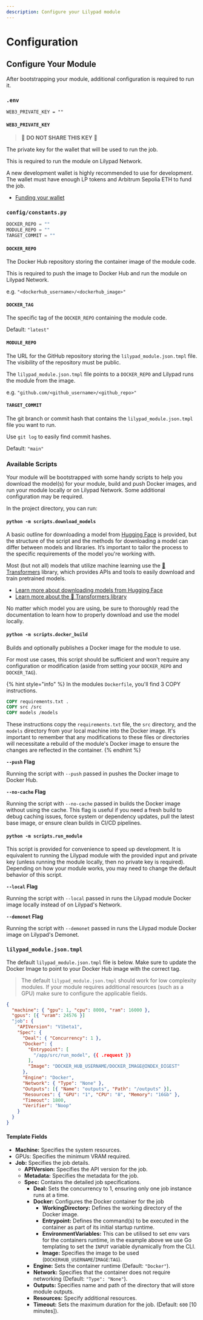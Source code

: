 ```yaml
---
description: Configure your Lilypad module
---
```


# Configuration

## Configure Your Module

After bootstrapping your module, additional configuration is required to run it.

### `.env`

```
WEB3_PRIVATE_KEY = ""
```

#### `WEB3_PRIVATE_KEY`

> 🚨 **DO NOT SHARE THIS KEY** 🚨

The private key for the wallet that will be used to run the job.

This is required to run the module on Lilypad Network.

A new development wallet is highly recommended to use for development. The wallet must have enough LP tokens and Arbitrum Sepolia ETH to fund the job.

* [Funding your wallet](../../../quickstart/cli/setting-up-your-wallet.md)

### `config/constants.py`

```python
DOCKER_REPO = ""
MODULE_REPO = ""
TARGET_COMMIT = ""
```

#### `DOCKER_REPO`

The Docker Hub repository storing the container image of the module code.

This is required to push the image to Docker Hub and run the module on Lilypad Network.

e.g. `"<dockerhub_username>/<dockerhub_image>"`

#### `DOCKER_TAG`

The specific tag of the `DOCKER_REPO` containing the module code.

Default: `"latest"`

#### `MODULE_REPO`

The URL for the GitHub repository storing the `lilypad_module.json.tmpl` file. The visibility of the repository must be public.

The `lilypad_module.json.tmpl` file points to a `DOCKER_REPO` and Lilypad runs the module from the image.

e.g. `"github.com/<github_username>/<github_repo>"`

#### `TARGET_COMMIT`

The git branch or commit hash that contains the `lilypad_module.json.tmpl` file you want to run.

Use `git log` to easily find commit hashes.

Default: `"main"`

### Available Scripts

Your module will be bootstrapped with some handy scripts to help you download the model(s) for your module, build and push Docker images, and run your module locally or on Lilypad Network. Some additional configuration may be required.

In the project directory, you can run:

#### `python -m scripts.download_models`

A basic outline for downloading a model from [Hugging Face](https://huggingface.co/) is provided, but the structure of the script and the methods for downloading a model can differ between models and libraries. It’s important to tailor the process to the specific requirements of the model you're working with.

Most (but not all) models that utilize machine learning use the [🤗 Transformers](https://huggingface.co/docs/transformers/index) library, which provides APIs and tools to easily download and train pretrained models.

* [Learn more about downloading models from Hugging Face](https://huggingface.co/docs/hub/en/models-downloading)
* [Learn more about the 🤗 Transformers library](https://huggingface.co/docs/hub/en/transformers)

No matter which model you are using, be sure to thoroughly read the documentation to learn how to properly download and use the model locally.

#### `python -m scripts.docker_build`

Builds and optionally publishes a Docker image for the module to use.

For most use cases, this script should be sufficient and won't require any configuration or modification (aside from setting your `DOCKER_REPO` and `DOCKER_TAG`).

{% hint style="info" %}
In the modules `Dockerfile`, you'll find 3 COPY instructions.

```dockerfile
COPY requirements.txt .
COPY src /src
COPY models /models
```

These instructions copy the `requirements.txt` file, the `src` directory, and the `models` directory from your local machine into the Docker image. It's important to remember that any modifications to these files or directories will necessitate a rebuild of the module's Docker image to ensure the changes are reflected in the container.
{% endhint %}

**`--push` Flag**

Running the script with `--push` passed in pushes the Docker image to Docker Hub.

**`--no-cache` Flag**

Running the script with `--no-cache` passed in builds the Docker image without using the cache. This flag is useful if you need a fresh build to debug caching issues, force system or dependency updates, pull the latest base image, or ensure clean builds in CI/CD pipelines.

#### `python -m scripts.run_module`

This script is provided for convenience to speed up development. It is equivalent to running the Lilypad module with the provided input and private key (unless running the module locally, then no private key is required). Depending on how your module works, you may need to change the default behavior of this script.

**`--local` Flag**

Running the script with `--local` passed in runs the Lilypad module Docker image locally instead of on Lilypad's Network.

**`--demonet` Flag**

Running the script with `--demonet` passed in runs the Lilypad module Docker image on Lilypad's Demonet.

### `lilypad_module.json.tmpl`

The default `lilypad_module.json.tmpl` file is below. Make sure to update the Docker Image to point to your Docker Hub image with the correct tag.

> The default `lilypad_module.json.tmpl` should work for low complexity modules. If your module requires additional resources (such as a GPU) make sure to configure the applicable fields.

```json
{
  "machine": { "gpu": 1, "cpu": 8000, "ram": 16000 },
  "gpus": [{ "vram": 24576 }]
  "job": {
    "APIVersion": "V1beta1",
    "Spec": {
      "Deal": { "Concurrency": 1 },
      "Docker": {
        "Entrypoint": [
          "/app/src/run_model", {{ .request }}
        ],
        "Image": "DOCKER_HUB_USERNAME/DOCKER_IMAGE@INDEX_DIGEST"
      },
      "Engine": "Docker",
      "Network": { "Type": "None" },
      "Outputs": [{ "Name": "outputs", "Path": "/outputs" }],
      "Resources": { "GPU": "1", "CPU": "8", "Memory": "16Gb" },
      "Timeout": 1800,
      "Verifier": "Noop"
    }
  }
}
```

#### Template Fields

* **Machine:** Specifies the system resources.
* GPUs: Specifies the minimum VRAM required.
* **Job:** Specifies the job details.
  * **APIVersion:** Specifies the API version for the job.
  * **Metadata:** Specifies the metadata for the job.
  * **Spec:** Contains the detailed job specifications.
    * **Deal:** Sets the concurrency to 1, ensuring only one job instance runs at a time.
    * **Docker:** Configures the Docker container for the job
      * **WorkingDirectory:** Defines the working directory of the Docker image.
      * **Entrypoint:** Defines the command(s) to be executed in the container as part of its initial startup runtime.
      * **EnvironmentVariables:** This can be utilised to set env vars for the containers runtime, in the example above we use Go templating to set the `INPUT` variable dynamically from the CLI.
      * **Image:** Specifies the image to be used (`DOCKERHUB_USERNAME`/`IMAGE`:`TAG`).
    * **Engine:** Sets the container runtime (Default: `"Docker"`).
    * **Network:** Specifies that the container does not require networking (Default: `"Type": "None"`).
    * **Outputs:** Specifies name and path of the directory that will store module outputs.
    * **Resources:** Specify additional resources.
    * **Timeout:** Sets the maximum duration for the job. (Default: `600` \[10 minutes]).
